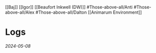[[Baj]] [[Igor]] [[Beaufort Inkwell (DW)]] 
#Those-above-all/Anti #Those-above-all/Alex #Those-above-all/Dalton 
[[Animarum Environment]]
# Logs
###### 2024-05-08

